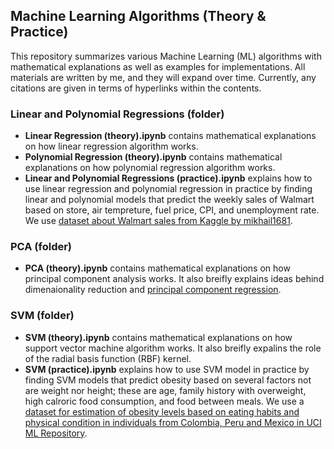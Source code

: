 ## Machine Learning Algorithms (Theory & Practice)

This repository summarizes various Machine Learning (ML) algorithms with mathematical explanations as well as examples for implementations. All materials are written by me, and they will expand over time. Currently, any citations are given in terms of hyperlinks within the contents.


### Linear and Polynomial Regressions (folder)
* **Linear Regression (theory).ipynb** contains mathematical explanations on how linear regression algorithm works.
* **Polynomial Regression (theory).ipynb** contains mathematical explanations on how polynomial regression algorithm works.
* **Linear and Polynomial Regressions (practice).ipynb** explains how to use linear regression and polynomial regression in practice by finding linear and polynomial models that predict the weekly sales of Walmart based on store, air tempreture, fuel price, CPI, and unemployment rate. We use [dataset about Walmart sales from Kaggle by mikhail1681](https://www.kaggle.com/datasets/mikhail1681/walmart-sales?select=Walmart_sales.csv).

### PCA (folder)
* **PCA (theory).ipynb** contains mathematical explanations on how principal component analysis works. It also breifly explains ideas behind dimenaionality reduction and [principal component regression](https://en.wikipedia.org/wiki/Principal_component_regression).

### SVM (folder)
* **SVM (theory).ipynb** contains mathematical explanations on how support vector machine algorithm works. It also breifly expalins the role of the radial basis function (RBF) kernel.
* **SVM (practice).ipynb** explains how to use SVM model in practice by finding SVM models that predict obesity based on several factors not are weight nor height; these are age, family history with overweight, high calroric food consumption, and food between meals. We use a [dataset for estimation of obesity levels based on eating habits and physical condition in individuals from Colombia, Peru and Mexico in UCI ML Repository](https://archive.ics.uci.edu/dataset/544/estimation+of+obesity+levels+based+on+eating+habits+and+physical+condition).
